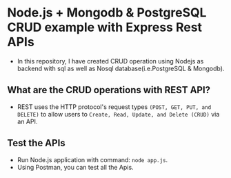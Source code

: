 # Node.js + Mongodb & PostgreSQL CRUD example with Express Rest APIs
- In this repository, I have created CRUD operation using Nodejs as backend with sql as well as Nosql database(i.e.PostgreSQL & Mongodb).
## What are the CRUD operations with REST API?
- REST uses the HTTP protocol's request types `(POST, GET, PUT, and DELETE)` to allow users to `Create, Read, Update, and Delete (CRUD)` via an API.
## Test the APIs
- Run Node.js application with command: `node app.js`.
- Using Postman, you can test all the Apis.
